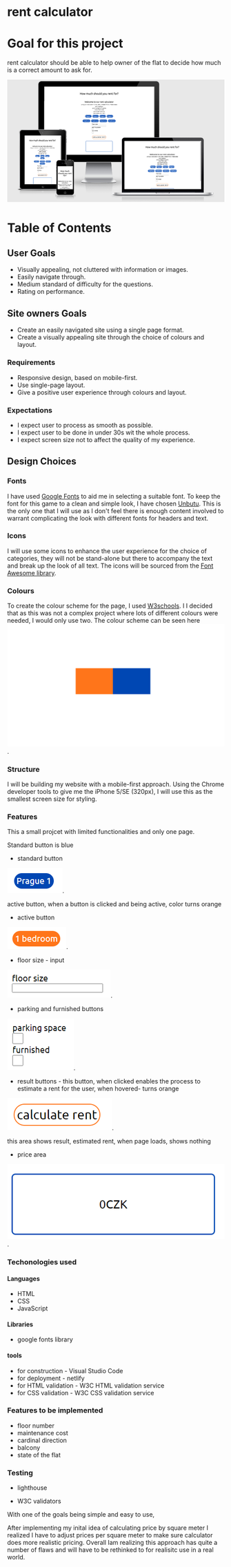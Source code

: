 # rent calculator

# Goal for this project 

rent calculator should be able to help owner of the flat to decide how much is a correct amount to ask for.

![responsivness](assets/images/responsivness.png)


# Table of Contents

## User Goals
* Visually appealing, not cluttered with information or images.
* Easily navigate through.
* Medium standard of difficulty for the questions.
* Rating on performance.

## Site owners Goals
* Create an easily navigated site using a single page format.
* Create a visually appealing site through the choice of colours and layout.

### Requirements
* Responsive design, based on mobile-first.
* Use single-page layout.
* Give a positive user experience through colours and layout.

### Expectations
* I expect user to process as smooth as possible.
* I expect user to be done in under 30s wit the whole process.
* I expect screen size not to affect the quality of my experience.


## Design Choices

### Fonts

I have used [Google Fonts](https://fonts.google.com/ "Google Fonts") to aid me in selecting a suitable font. To keep the font for this game to a clean and simple look, I have chosen [Unbutu](https://fonts.google.com/specimen/Ubuntu). This is the only one that I will use as I don't feel there is enough content involved to warrant complicating the look with different fonts for headers and text.

### Icons

I will use some icons to enhance the user experience for the choice of categories, they will not be stand-alone but there to accompany the text and break up the look of all text. The icons will be sourced from the [Font Awesome library](https://fontawesome.com/ "Font Awesome"). 

### Colours

To create the colour scheme for the page, I used [W3schools](https://www.w3schools.com/colors/colors_picker.asp). I  I decided that as this was not a complex project where lots of different colours were needed, I would only use two. The colour scheme can be seen here ![colors](assets/images/colors.png). 

### Structure

I will be building my website with a mobile-first approach. Using the Chrome developer tools to give me the iPhone 5/SE (320px), I will use this as the smallest screen size for styling.

### Features

This a small projcet with limited functionalities and only one page.

Standard button is blue
* standard button

![standard-button](assets/images/blueButton.png).

active button, when a button is clicked and being active, color turns orange
* active button

![active button](assets/images/orangeButton.png).

* floor size - input

![input field](assets/images/floorSize.png).

* parking and furnished buttons

![check buttons](assets/images/checkButtons.png).

* result buttons - this button, when clicked enables the process to estimate a rent for the user, when hovered- turns orange

![result button](assets/images/resultButton.png).

this area shows result, estimated rent, when page loads, shows nothing
* price area

![price area](assets/images/priceArea.png).


### Techonologies used

#### Languages
* HTML
* CSS
* JavaScript

#### Libraries
* google fonts library

#### tools
* for construction - Visual Studio Code
* for deployment - netlify
* for HTML validation - W3C HTML validation service
* for CSS validation - W3C CSS validation service
 
### Features to be implemented

* floor number
* maintenance cost
* cardinal direction
* balcony
* state of the flat

### Testing

* lighthouse

* W3C validators


With one of the goals being simple and easy to use, 

After implementing my inital idea of calculating price by square meter I realized I have to adjust prices per square meter to make sure calculator does more realistic pricing. Overall Iam realizing this approach has quite a number of flaws and will have to be rethinked to for realisitc use in a real world. 


